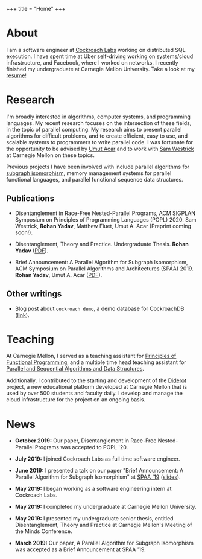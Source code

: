 +++
title = "Home"
+++

# About

I am a software engineer at 
[Cockroach Labs](https://www.cockroachlabs.com/) working
on distributed SQL execution.
I have spent time at Uber self-driving working on
systems/cloud infrastructure, and
Facebook, where I worked on networks.
I recently finished my undergraduate at Carnegie Mellon University.
Take a look at my [resume](rohan_resume.pdf)!

# Research

I'm broadly interested in algorithms, computer systems, and programming languages.
My recent research focuses on the intersection of these fields, in the topic of parallel computing.
My research aims to present parallel algorithms for difficult problems, and to create
efficient, easy to use, and scalable systems to programmers to write parallel code.
I was fortunate for the opportunity to be advised by [Umut Acar](http://www.umut-acar.org/) and to work with [Sam Westrick](http://www.cs.cmu.edu/~swestric/) at Carnegie Mellon on these topics.

Previous projects I have been involved with include parallel algorithms for
[subgraph isomorphism](https://en.wikipedia.org/wiki/Subgraph_isomorphism_problem),
memory management systems for parallel functional languages,
and parallel functional sequence data structures.


## Publications

* Disentanglement in Race-Free Nested-Parallel Programs, 
ACM SIGPLAN Symposium on Principles of Programming Languages (POPL) 2020.
Sam Westrick, **Rohan Yadav**, Matthew Fluet, Umut A. Acar (Preprint coming soon!).

* Disentanglement, Theory and Practice. 
Undergraduate Thesis.
**Rohan Yadav** ([PDF](publications/senior_thesis.pdf)).

* Brief Announcement: A Parallel Algorithm for Subgraph Isomorphism, 
ACM Symposium on Parallel Algorithms and Architectures (SPAA) 2019. 
**Rohan Yadav**, Umut A. Acar ([PDF](https://dl.acm.org/citation.cfm?id=3323170)).

## Other writings

* Blog post about `cockroach demo`, a demo database for CockroachDB ([link](https://www.cockroachlabs.com/blog/get-started-geo-partitioning-data-with-our-command-line-cockroachdb-demo/)).

# Teaching

At Carnegie Mellon, I served as a teaching assistant
for [Principles of Functional Programming](http://www.cs.cmu.edu/~15150/), and 
a multiple time head teaching assistant for
[Parallel and Sequential Algorithms and Data Structures](https://www.cs.cmu.edu/~15210/).

Additionally, I contributed to the starting and development of the
[Diderot](http://www.umut-acar.org/diderot) project, a new educational 
platform developed at Carnegie Mellon that is used by over 500 students and faculty daily.
I develop and manage the cloud infrastructure for the project on an ongoing basis.

# News

* **October 2019:** Our paper, Disentanglement in Race-Free Nested-Parallel Programs was accepted to POPL '20.

* **July 2019:** I joined Cockroach Labs as full time software engineer.

* **June 2019:** I presented a talk on our paper "Brief Announcement: A Parallel Algorithm for Subgraph Isomorphism" at [SPAA '19](https://spaa.acm.org/2019/) ([slides](talks/spaa-ba-talk.pdf)).

* **May 2019:** I began working as a software engineering intern at Cockroach Labs.

* **May 2019:** I completed my undergraduate at Carnegie Mellon University.

* **May 2019:** I presented my undergraduate senior thesis, entitled Disentanglement, Theory and Practice at Carnegie Mellon's Meeting of the Minds Conference.

* **March 2019:** Our paper, A Parallel Algorithm for Subgraph Isomorphism was accepted as a Brief Announcement at SPAA '19.
